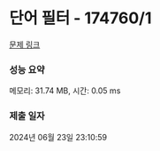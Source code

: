 # 단어 필터 - 174760/1 

[문제 링크](https://level.goorm.io/exam/174760/%EB%8B%A8%EC%96%B4-%ED%95%84%ED%84%B0/quiz/1) 

### 성능 요약

메모리: 31.74 MB, 시간: 0.05 ms

### 제출 일자

2024년 06월 23일 23:10:59

